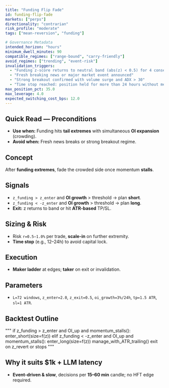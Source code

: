 ```yaml
---
title: "Funding Flip Fade"
id: funding-flip-fade
markets: ["perps"]
directionality: "contrarian"
risk_profile: "moderate"
tags: ["mean-reversion", "funding"]

# Governance Metadata
intended_horizon: "hours"
minimum_dwell_minutes: 90
compatible_regimes: ["range-bound", "carry-friendly"]
avoid_regimes: ["trending", "event-risk"]
invalidation_triggers:
  - "Funding z-score returns to neutral band (abs(z) < 0.5) for 4 consecutive windows"
  - "Fresh breaking news or major market event announced"
  - "Strong breakout confirmed with volume surge and ADX > 30"
  - "Time stop reached: position held for more than 24 hours without mean reversion"
max_position_pct: 35.0
max_leverage: 4.0
expected_switching_cost_bps: 12.0
---
```


## Quick Read — Preconditions
- **Use when:** Funding hits **tail extremes** with simultaneous **OI expansion** (crowding).
- **Avoid when:** Fresh news breaks or strong breakout regime.

## Concept
After **funding extremes**, fade the crowded side once momentum **stalls**.

## Signals
- `z_funding > z_enter` and **OI growth** > threshold → plan **short**.
- `z_funding < -z_enter` and **OI growth** > threshold → plan **long**.
- **Exit:** z returns to band or hit **ATR-based** TP/SL.

## Sizing & Risk
- Risk `r=0.5–1.0%` per trade, **scale-in** on further extremity.
- **Time stop** (e.g., 12–24h) to avoid capital lock.

## Execution
- **Maker ladder** at edges; **taker** on exit or invalidation.

## Parameters
- `L=72 windows`, `z_enter=2.0`, `z_exit=0.5`, `oi_growth=3%/24h`, `tp=1.5 ATR`, `sl=1 ATR`.

## Backtest Outline
"""
if z_funding > z_enter and OI_up and momentum_stalls():
    enter_short(size=f(z))
elif z_funding < -z_enter and OI_up and momentum_stalls():
    enter_long(size=f(z))
manage_with_ATR_trailing()
exit on z_revert or stops
"""

## Why it suits $1k + LLM latency
- **Event-driven & slow**, decisions per **15–60 min** candle; no HFT edge required.

